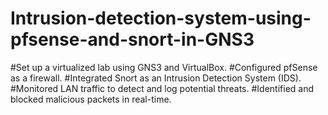 # Intrusion-detection-system-using-pfsense-and-snort-in-GNS3
#Set up a virtualized lab using GNS3 and VirtualBox.
#Configured pfSense as a firewall.
#Integrated Snort as an Intrusion Detection System (IDS).
#Monitored LAN traffic to detect and log potential threats.
#Identified and blocked malicious packets in real-time.





